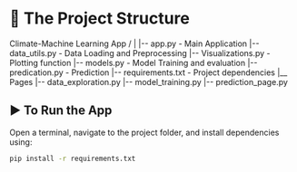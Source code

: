 # 📁 The Project Structure


Climate-Machine Learning App / | |-- app.py - Main Application |-- data_utils.py - Data Loading and Preprocessing |-- Visualizations.py - Plotting function |-- models.py - Model Training and evaluation |-- predication.py - Prediction |-- requirements.txt - Project dependencies |__ Pages |-- data_exploration.py |-- model_training.py |-- prediction_page.py


## ▶️ To Run the App

Open a terminal, navigate to the project folder, and install dependencies using:

```bash
pip install -r requirements.txt

